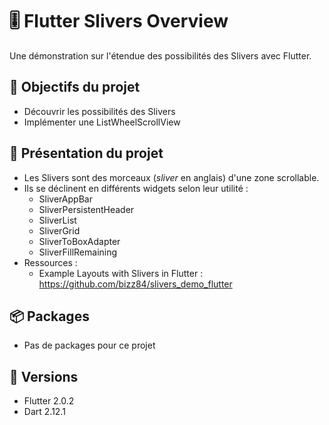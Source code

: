 # :level_slider: Flutter Slivers Overview

Une démonstration sur l'étendue des possibilités des Slivers avec Flutter.

## :rocket: Objectifs du projet

* Découvrir les possibilités des Slivers
* Implémenter une ListWheelScrollView

## :dart: Présentation du projet

* Les Slivers sont des morceaux (*sliver* en anglais) d'une zone scrollable.
* Ils se déclinent en différents widgets selon leur utilité :   
   * SliverAppBar
   * SliverPersistentHeader
   * SliverList
   * SliverGrid
   * SliverToBoxAdapter
   * SliverFillRemaining
* Ressources :   
   * Example Layouts with Slivers in Flutter : https://github.com/bizz84/slivers_demo_flutter

## :package: Packages

* Pas de packages pour ce projet

## :pushpin: Versions

* Flutter 2.0.2
* Dart 2.12.1
